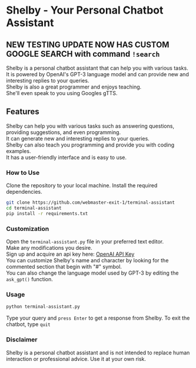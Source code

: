 # Shelby - Your Personal Chatbot Assistant

## NEW TESTING UPDATE NOW HAS CUSTOM GOOGLE SEARCH with command `!search`

Shelby is a personal chatbot assistant that can help you with various tasks. \
It is powered by OpenAI's GPT-3 language model and can provide new and interesting replies to your queries. \
Shelby is also a great programmer and enjoys teaching. \
She'll even speak to you using Googles gTTS.

## Features

Shelby can help you with various tasks such as answering questions, providing suggestions, and even programming. \
It can generate new and interesting replies to your queries. \
Shelby can also teach you programming and provide you with coding examples. \
It has a user-friendly interface and is easy to use.

### How to Use

Clone the repository to your local machine.
Install the required dependencies.

```bash
git clone https://github.com/webmaster-exit-1/terminal-assistant
cd terminal-assistant
pip install -r requirements.txt
```

### Customization

Open the `terminal-assistant.py` file in your preferred text editor. \
Make any modifications you desire. \
Sign up and acquire an api key here: [OpenAI API Key](https://platform.openai.com/account/api-keys) \
You can customize Shelby's name and character by looking for the commented section that begin with "#" symbol. \
You can also change the language model used by GPT-3 by editing the `ask_gpt()` function.

### Usage

```bash
python terminal-assistant.py
```

Type your query and `press Enter` to get a response from Shelby.
To exit the chatbot, type `quit`

### Disclaimer

Shelby is a personal chatbot assistant and is not intended to replace human interaction or professional advice. Use it at your own risk.
